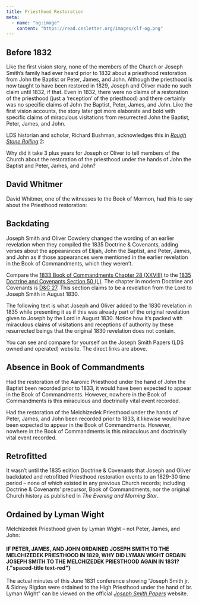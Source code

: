 ```yaml
---
title: Priesthood Restoration
meta:
  - name: "og:image"
    content: "https://read.cesletter.org/images/clf-og.png"
---
```


<RedTitleBar
  title="Priesthood Restoration"
  subtitle="Concerns & Questions"
/>

<QuoteWithReference
  quote="The late appearance of these accounts raises the possibility of later fabrication."
  attribution="LDS Historian and Scholar Richard Bushman"
  source="Rough Stone Rolling"
  link="https://www.cesletter.org/priesthood/1"
/>

## Before 1832

Like the first vision story, none of the members of the Church or Joseph Smith’s family had ever heard prior to 1832 about a priesthood restoration from John the Baptist or Peter, James, and John. Although the priesthood is now taught to have been restored in 1829, Joseph and Oliver made no such claim until 1832, if that. Even in 1832, there were no claims of a restoration of the priesthood (just a ‘reception’ of the priesthood) and there certainly was no specific claims of John the Baptist, Peter, James, and John. Like the first vision accounts, the story later got more elaborate and bold with specific claims of miraculous visitations from resurrected John the Baptist, Peter, James, and John.

LDS historian and scholar, Richard Bushman, acknowledges this in _[Rough Stone Rolling](https://www.cesletter.org/priesthood/1)_ 2:

<IndentedQuote quote="Summarizing the key events in his religious life in an 1830 statement, he mentioned translation but said nothing about the restoration of priesthood or the visit of an angel. The first compilation of revelations in 1833 also omitted an account of John the Baptist. David Whitmer later told an interviewer he had heard nothing of John the Baptist until four years after the Church’s organization. Not until writing in his 1832 history did Joseph include ‘reception of the holy Priesthood by the ministering of angels to administer the letter of the Gospel’ among the cardinal events of his history, a glancing reference at best...The late appearance of these accounts raises the possibility of later fabrication." />

Why did it take 3 plus years for Joseph or Oliver to tell members of the Church about the restoration of the priesthood under the hands of John the Baptist and Peter, James, and John?

## David Whitmer

David Whitmer, one of the witnesses to the Book of Mormon, had this to say about the Priesthood restoration:

<IndentedQuote
  quote="I never heard that an Angel had ordained Joseph and Oliver to the Aaronic Priesthood until the year 1834[,] [183]5, or [183]6 – in Ohio...I do not believe that John the Baptist ever ordained Joseph and Oliver..."
  source="Early Mormon Documents, 5:137"
  link="https://www.cesletter.org/priesthood/3"
/>

## Backdating

Joseph Smith and Oliver Cowdery changed the wording of an earlier revelation when they compiled the 1835 Doctrine & Covenants, adding verses about the appearances of Elijah, John the Baptist, and Peter, James, and John as if those appearances were mentioned in the earlier revelation in the Book of Commandments, which they weren’t.

Compare the [1833 Book of Commandments Chapter 28 (XXVIII)](https://www.cesletter.org/priesthood/4) to the [1835 Doctrine and Covenants Section 50 (L)](https://www.cesletter.org/priesthood/5). The chapter in modern Doctrine and Covenants is [D&C 27](https://www.cesletter.org/priesthood/6). This section claims to be a revelation from the Lord to Joseph Smith in August 1830.

The following text is what Joseph and Oliver added to the 1830 revelation in 1835 while presenting it as if this was already part of the original revelation given to Joseph by the Lord in August 1830. Notice how it’s packed with miraculous claims of visitations and receptions of authority by these resurrected beings that the original 1830 revelation does not contain.

<ScriptureQuote
  quote="2. ...and with Moroni, whom I have sent unto you to reveal the book of Mormon, containing the fulness of my everlasting gospel; to whom I have committed the keys of the record of the stick of Ephraim; and also with Elias, to whom I have committed the keys of bringing to pass the restoration of all things, or the restorer of all things spoken by the mouth of all the holy prophets since the world began, concerning the last days: and also John the son of Zacharias, which Zachari as he (Elias) visited and gave promise that he should have a son, and his name should be John, and he should be filled with the spirit of Elias; which John I have sent unto you, my servants, Joseph Smith, jr. and Oliver Cowdery, to ordain you unto this first priesthood which you have received, that you might be called and ordained even as Aaron: and also Elijah, unto whom I have committed the keys of the power of turning the hearts of the fathers to the children and the hearts of the children to the fathers, that the whole earth may not be smitten with a curse: and also, with Joseph, and Jacob, and Isaac, and Abraham your fathers; by whom the promises remain; and also with Michael, or Adam, the father of all, the prince of all, the ancient of days:
  3. And also with Peter, and James, and John, whom I have sent unto you, by whom I have ordained you and confirmed you to be apostles and especial witnesses of my name, and bear the keys of your ministry: and of the same things which I revealed unto them: unto whom I have committed the keys of my kingdom, and a dispensation of the gospel for the last times; and for the fulness of times, in the which I will gather together in one all things both which are in heaven and which are on earth: and also with all those whom my Father hath given me out of the world: wherefore lift up your hearts and rejoice, and gird up your loins, and take upon you my whole armor, that ye may be able to withstand the evil day, having done all ye may be able to stand. Stand, therefore, having your loins girt about with truth; having on the breastplate of righteousness; and your feet shod with the preparation of the gospel of peace which I have sent mine angels to commit unto you, taking the shield of faith wherewith ye shall be able to quench all the fiery darts of the wicked; and take the helmet of salvation, and the sword of my Spirit, which I will pour out upon you, and my word which I reveal unto you, and be agreed as touching all things whatsoever ye ask of me, and be faithful until I come, and ye shall be caught up that where I am ye shall be also. Amen."
/>

You can see and compare for yourself on the Joseph Smith Papers (LDS owned and operated) website. The direct links are above.

## Absence in Book of Commandments

Had the restoration of the Aaronic Priesthood under the hand of John the Baptist been recorded prior to 1833, it would have been expected to appear in the Book of Commandments. However, nowhere in the Book of Commandments is this miraculous and doctrinally vital event recorded.

Had the restoration of the Melchizedek Priesthood under the hands of Peter, James, and John been recorded prior to 1833, it likewise would have been expected to appear in the Book of Commandments. However, nowhere in the Book of Commandments is this miraculous and doctrinally vital event recorded.

## Retrofitted

It wasn’t until the 1835 edition Doctrine & Covenants that Joseph and Oliver backdated and retrofitted Priesthood restoration events to an 1829-30 time period – none of which existed in any previous Church records; including Doctrine & Covenants’ precursor, Book of Commandments, nor the original Church history as published in _The Evening and Morning Star_.

## Ordained by Lyman Wight

Melchizedek Priesthood given by Lyman Wight – not Peter, James, and John:

<IndentedQuote
  quote="During the turbulent meeting, Joseph ordained five men to the high priesthood, and Lyman Wight ordained eighteen others, including Joseph. The ordinations to the high priesthood marked a milestone in Mormon ecclesiology. Until that time, the word ‘priesthood,’ although it appeared in the Book of Mormon, had not been used in Mormon sermonizing or modern revelations. Later accounts applied the term retroactively, but the June 1831 conference marked its first appearance in contemporary records...
  The Melchizedek Priesthood, Mormons now believe, had been bestowed a year or two earlier with the visit of Peter, James, and John. If so, **why did contemporaries say the high priesthood was given for the first time in June 1831? Joseph Smith himself was ordained to this ‘high priesthood’ by Lyman Wight. If Joseph was already an elder and apostle, what was the necessity of being ordained again?**"
  source="Rough Stone Rolling, p.157-158 (emphasis added)"
  link="https://www.cesletter.org/priesthood/7"
/>

#### IF PETER, JAMES, AND JOHN ORDAINED JOSEPH SMITH TO THE MELCHIZEDEK PRIESTHOOD IN 1829, WHY DID LYMAN WIGHT ORDAIN JOSEPH SMITH TO THE MELCHIZEDEK PRIESTHOOD AGAIN IN 1831?  {."spaced-title text-red"}

The actual minutes of this June 1831 conference showing “Joseph Smith jr. & Sidney Rigdon were ordained to the High Priesthood under the hand of br. Lyman Wight” can be viewed on the official _[Joseph Smith Papers](https://www.cesletter.org/priesthood/8)_ website.
